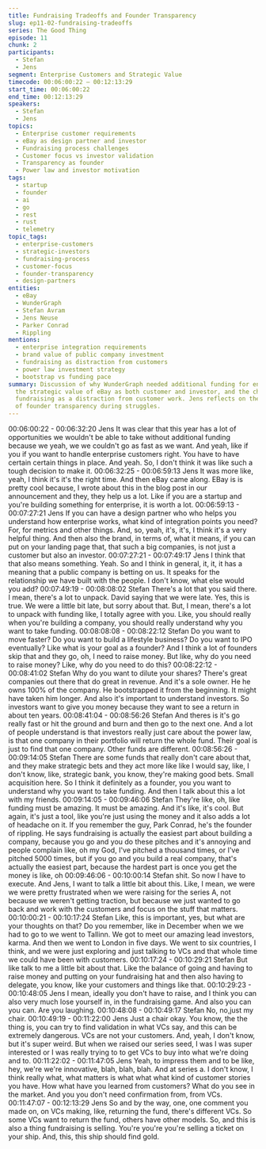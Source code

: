 ```yaml
---
title: Fundraising Tradeoffs and Founder Transparency
slug: ep11-02-fundraising-tradeoffs
series: The Good Thing
episode: 11
chunk: 2
participants:
  - Stefan
  - Jens
segment: Enterprise Customers and Strategic Value
timecode: 00:06:00:22 – 00:12:13:29
start_time: 00:06:00:22
end_time: 00:12:13:29
speakers:
  - Stefan
  - Jens
topics:
  - Enterprise customer requirements
  - eBay as design partner and investor
  - Fundraising process challenges
  - Customer focus vs investor validation
  - Transparency as founder
  - Power law and investor motivation
tags:
  - startup
  - founder
  - ai
  - go
  - rest
  - rust
  - telemetry
topic_tags:
  - enterprise-customers
  - strategic-investors
  - fundraising-process
  - customer-focus
  - founder-transparency
  - design-partners
entities:
  - eBay
  - WunderGraph
  - Stefan Avram
  - Jens Neuse
  - Parker Conrad
  - Rippling
mentions:
  - enterprise integration requirements
  - brand value of public company investment
  - fundraising as distraction from customers
  - power law investment strategy
  - bootstrap vs funding pace
summary: Discussion of why WunderGraph needed additional funding for enterprise customers,
  the strategic value of eBay as both customer and investor, and the challenges of
  fundraising as a distraction from customer work. Jens reflects on the difficulty
  of founder transparency during struggles.
---
```


00:06:00:22 - 00:06:32:20
Jens
It was clear that this year has a lot of opportunities we wouldn't be able to take without
additional funding because we yeah, we we couldn't go as fast as we want. And yeah, like if you
if you want to handle enterprise customers right. You have to have certain certain things in
place. And yeah. So, I don't think it was like such a tough decision to make it.
00:06:32:25 - 00:06:59:13
Jens
It was more like, yeah, I think it's it's the right time. And then eBay came along. EBay is is pretty
cool because, I wrote about this in the blog post in our announcement and they, they help us a
lot. Like if you are a startup and you're building something for enterprise, it is worth a lot.
00:06:59:13 - 00:07:27:21
Jens
If you can have a design partner who who helps you understand how enterprise works, what
kind of integration points you need? For, for metrics and other things. And, so, yeah, it's, it's, I
think it's a very helpful thing. And then also the brand, in terms of, what it means, if you can put
on your landing page that, that such a big companies, is not just a customer but also an
investor.
00:07:27:21 - 00:07:49:17
Jens
I think that that also means something. Yeah. So and I think in general, it, it, it has a meaning
that a public company is betting on us. It speaks for the relationship we have built with the
people. I don't know, what else would you add?
00:07:49:19 - 00:08:08:02
Stefan
There's a lot that you said there. I mean, there's a lot to unpack. David saying that we were late.
Yes, this is true. We were a little bit late, but sorry about that. But, I mean, there's a lot to unpack
with funding like, I totally agree with you. Like, you should really when you're building a
company, you should really understand why you want to take funding.
00:08:08:08 - 00:08:22:12
Stefan
Do you want to move faster? Do you want to build a lifestyle business? Do you want to IPO
eventually? Like what is your goal as a founder? And I think a lot of founders skip that and they
go, oh, I need to raise money. But like, why do you need to raise money? Like, why do you need
to do this?
00:08:22:12 - 00:08:41:02
Stefan
Why do you want to dilute your shares? There's great companies out there that do great in
revenue. And it's a sole owner. He he owns 100% of the company. He bootstrapped it from the
beginning. It might have taken him longer. And also it's important to understand investors. So
investors want to give you money because they want to see a return in about ten years.
00:08:41:04 - 00:08:56:26
Stefan
And theres is it's go really fast or hit the ground and burn and then go to the next one. And a lot
of people understand is that investors really just care about the power law, is that one company
in their portfolio will return the whole fund. Their goal is just to find that one company. Other
funds are different.
00:08:56:26 - 00:09:14:05
Stefan
There are some funds that really don't care about that, and they make strategic bets and they
act more like like I would say, like, I don't know, like, strategic bank, you know, they're making
good bets. Small acquisition here. So I think it definitely as a founder, you you want to
understand why you want to take funding. And then I talk about this a lot with my friends.
00:09:14:05 - 00:09:46:06
Stefan
They're like, oh, like funding must be amazing. It must be amazing. And it's like, it's cool. But
again, it's just a tool, like you're just using the money and it also adds a lot of headache on it. If
you remember the guy, Park Conrad, he's the founder of rippling. He says fundraising is actually
the easiest part about building a company, because you go and you do these pitches and it's
annoying and people complain like, oh my God, I've pitched a thousand times, or I've pitched
5000 times, but if you go and you build a real company, that's actually the easiest part, because
the hardest part is once you get the money is like, oh
00:09:46:06 - 00:10:00:14
Stefan
shit. So now I have to execute. And Jens, I want to talk a little bit about this. Like, I mean, we
were we were pretty frustrated when we were raising for the series A, not because we weren't
getting traction, but because we just wanted to go back and work with the customers and focus
on the stuff that matters.
00:10:00:21 - 00:10:17:24
Stefan
Like, this is important, yes, but what are your thoughts on that? Do you remember, like in
December when we we had to go to we went to Tallinn. We got to meet our amazing lead
investors, karma. And then we went to London in five days. We went to six countries, I think,
and we were just exploring and just talking to VCs and that whole time we could have been with
customers.
00:10:17:24 - 00:10:29:21
Stefan
But like talk to me a little bit about that. Like the balance of going and having to raise money and
putting on your fundraising hat and then also having to delegate, you know, like your customers
and things like that.
00:10:29:23 - 00:10:48:05
Jens
I mean, ideally you don't have to raise, and I think you can also very much lose yourself in, in
the fundraising game. And also you can you can. Are you laughing.
00:10:48:08 - 00:10:49:17
Stefan
No, no,just my chair.
00:10:49:19 - 00:11:22:00
Jens
Just a chair okay. You know, the the thing is, you can try to find validation in what VCs say, and
this can be extremely dangerous. VCs are not your customers. And, yeah, I don't know, but it's
super weird. But when we raised our series seed, I was I was super interested or I was really
trying to to get VCs to buy into what we're doing and to.
00:11:22:02 - 00:11:47:05
Jens
Yeah, to impress them and to be like, hey, we're we're innovative, blah, blah, blah. And at series
a. I don't know, I think really what, what matters is what what what kind of customer stories you
have. How what have you learned from customers? What do you see in the market. And you
you don't need confirmation from, from VCs.
00:11:47:07 - 00:12:13:29
Jens
So and by the way, one, one comment you made on, on VCs making, like, returning the fund,
there's different VCs. So some VCs want to return the fund, others have other models. So, and
this is also a thing fundraising is selling. You're you're you're selling a ticket on your ship. And,
this, this ship should find gold.